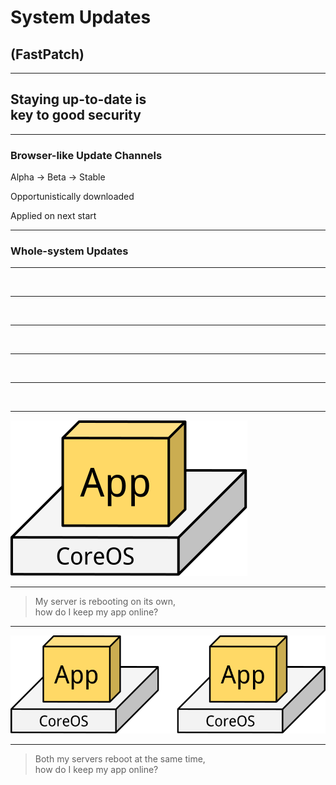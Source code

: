 # System Updates

## (FastPatch)

***

## Staying up-to-date is <br> key to good security

***

### Browser-like Update Channels

Alpha → Beta → Stable

Opportunistically downloaded         <!-- .element: class="fragment" -->

Applied on next start                <!-- .element: class="fragment" -->

***

### Whole-system Updates

***

<!-- .slide: data-background-color="#ffffff" data-background-image="i/fastpatch-1.svg" data-background-size="60%" -->

&nbsp;

***

<!-- .slide: data-background-color="#ffffff" data-background-image="i/fastpatch-2.svg" data-background-size="60%" data-background-transition="none" -->

&nbsp;

***

<!-- .slide: data-background-color="#ffffff" data-background-image="i/fastpatch-3.svg" data-background-size="60%" data-background-transition="none" -->

&nbsp;

***

<!-- .slide: data-background-color="#ffffff" data-background-image="i/fastpatch-4.svg" data-background-size="60%" -->

&nbsp;

***

<!-- .slide: data-background-color="#ffffff" data-background-image="i/fastpatch-3.svg" data-background-size="60%" -->

&nbsp;

***

![](i/servers-solo.svg)

***

> My server is rebooting on its own, <br> how do I keep my app online?

***

![](i/servers-duo.svg)

***

> Both my servers reboot at the same time, <br> how do I keep my app online?
